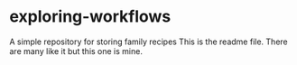# exploring-workflows
A simple repository for storing family recipes
This is the readme file. There are many like it but this one is mine.
